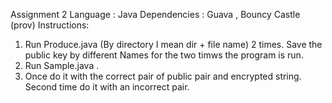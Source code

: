 Assignment 2
Language : Java
Dependencies : Guava , Bouncy Castle (prov)
Instructions:
1. Run Produce.java (By directory I mean dir + file name) 2 times. Save the public key by different Names for the two timws the program is run.
2. Run Sample.java .
3. Once do it with the correct pair of public pair and encrypted string. Second time do it with an incorrect pair.

